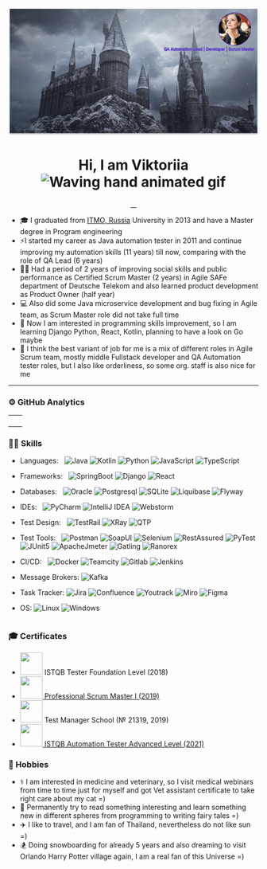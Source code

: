 ![banner](image.png)
<p align="center"> <h1 align="center"> Hi, I am Viktoriia <img src="https://raw.githubusercontent.com/nixin72/nixin72/master/wave.gif" 
         alt="Waving hand animated gif"
         height="45"
         width="45" /></h1>
<p align="center">
<a href="mailto:victoria.mitrofanova2020@gmail.com"><img src="https://img.shields.io/badge/Gmail-D14836?style=for-the-badge&logo=gmail&logoColor=white" alt=""/> </a>
<a href="https://t.me/Lesash"><img src="https://img.shields.io/badge/Telegram-E4405F?style=for-the-badge&logo=telegram&colorB=blue&logoColor=white" alt=""/> </a>
<a href="https://www.instagram.com/lesash_v/"><img src="https://img.shields.io/badge/Instagram-E4405F?style=for-the-badge&logo=instagram&logoColor=white" alt=""/> </a>
<a href="https://www.linkedin.com/in/victoriya-mitrofanova-96839278/"><img src="https://img.shields.io/badge/-LinkedIn-black.svg?style=for-the-badge&logo=linkedin&colorB=darkblue" alt=""/> </a>
</p>

* 🎓 I graduated from [ITMO, Russia](https://en.itmo.ru/en/page/42/Facts_&_Figures.htm) University in 2013 and have a Master degree in Program engineering
* ⚡️I started my career as Java automation tester in 2011 and continue improving my automation skills (11 years) till now, comparing with the role of QA Lead (6 years)
* 🙋🏻‍ Had a period of 2 years of improving social skills and public performance 
as Certified Scrum Master (2 years) in Agile SAFe department of Deutsche Telekom and also  learned product development as Product Owner (half year) 
* 💻 ️Also did some Java microservice development and bug fixing in Agile team, as Scrum Master role did not take full time
* 🔎 Now I am interested in programming skills improvement, so I am learning Django Python, React, Kotlin, planning to have a look on Go maybe
* 💞️ I think the best variant of job for me is a mix of different roles in Agile Scrum team, mostly middle Fullstack developer and QA Automation tester roles, 
but I also like orderliness, so some org. staff is also nice for me

***
### ⚙ GitHub Analytics
<table style="width:100%">
  <tr>
       <td><img src="https://github-readme-stats-ebon-xi.vercel.app/api?username=Lesash13&show_icons=true&theme=dark&locale=en&hide_border=true" alt="" /></td>
       <td><img height="180em" src="https://github-readme-stats-ebon-xi.vercel.app/api/top-langs/?username=Lesash13&langs_count=8&theme=dark&hide_border=true&layout=compact" alt=""></td>
</tr>
</table>

### 👩‍💻 Skills

<table style="width:100%">
  <tr>

- Languages: &nbsp;
  ![Java](https://img.shields.io/badge/-☕%20Java-333333?style=flat)
  ![Kotlin](https://img.shields.io/badge/-Kotlin-333333?style=flat&logo=kotlin)
  ![Python](https://img.shields.io/badge/-Python-333333?style=flat&logo=python)
  ![JavaScript](https://img.shields.io/badge/-JavaScript-333333?style=flat&logo=javascript)
  ![TypeScript](https://img.shields.io/badge/-TypeScript-333333?style=flat&logo=typescript)

- Frameworks: &nbsp;
  ![SpringBoot](https://img.shields.io/badge/-SpringBoot-333333?style=flat&logo=springboot)
  ![Django](https://img.shields.io/badge/-Django-333333?style=flat&logo=django)
  ![React](https://img.shields.io/badge/-React-333333?style=flat&logo=react)

- Databases:  &nbsp;
  ![Oracle](https://img.shields.io/badge/-Oracle-333333?style=flat&logoColor=red&logo=oracle)
  ![Postgresql](https://img.shields.io/badge/-PostgreSQL-333333?style=flat&logoColor=lightblue&logo=postgresql)
  ![SQLite](https://img.shields.io/badge/-SQLite-333333?style=flat&logoColor=blue&logo=sqlite)
  ![Liquibase](https://img.shields.io/badge/-Liquibase-333333?style=flat&logoColor=orange&logo=liquibase)
  ![Flyway](https://img.shields.io/badge/-Flyway-333333?style=flat&logoColor=red&logo=flyway)

- IDEs: &nbsp;
  ![PyCharm](https://img.shields.io/badge/-Py%20Charm-333333?style=flat&logo=pycharm&logoColor=green)
  ![IntelliJ IDEA](https://img.shields.io/badge/-IntelliJ%20IDEA-333333?style=flat&logo=intellij-idea&logoColor=blue)
  ![Webstorm](https://img.shields.io/badge/-Web%20Storm-333333?style=flat&logo=webstorm&logoColor=lightblue)

</tr>
<tr>

- Test Design: &nbsp;
  ![TestRail](https://img.shields.io/badge/-🌈️%20Test%20Rail-333333?style=flat)
  ![XRay](https://img.shields.io/badge/-XRay-333333?style=flat&logo=jira&logoColor=blue)
  ![QTP](https://img.shields.io/badge/-Quick%20Test%20Professional-333333?style=flat&logo=hp&logoColor=blue)

- Test Tools: &nbsp;
  ![Postman](https://img.shields.io/badge/-Postman-333333?style=flat&logo=postman)
  ![SoapUI](https://img.shields.io/badge/-🧩%20Soap%20UI-333333?style=flat&logo=soapui)
  ![Selenium](https://img.shields.io/badge/-Selenium-333333?style=flat&logo=selenium)
  ![RestAssured](https://img.shields.io/badge/-🪐️%20Rest%20Assured-333333?style=flat&logo=restAssured)
  ![PyTest](https://img.shields.io/badge/-PyTest-333333?style=flat&logo=pytest)
  ![JUnit5](https://img.shields.io/badge/-JUnit5-333333?style=flat&logo=JUnit5)
  ![ApacheJmeter](https://img.shields.io/badge/-Apache%20Jmeter-333333?style=flat&logo=apachejmeter)
  ![Gatling](https://img.shields.io/badge/-Gatling-333333?style=flat&logo=gatling)
  ![Ranorex](https://img.shields.io/badge/-🎯%20Ranorex-333333?style=flat&logo=ranorex)

</tr>
<tr>

- CI/CD: &nbsp;
  ![Docker](https://img.shields.io/badge/-Docker-333333?style=flat&logo=docker)
  ![Teamcity](https://img.shields.io/badge/-Teamcity-333333?style=flat&logo=teamcity)
  ![Gitlab](https://img.shields.io/badge/-Gitlab-333333?style=flat&logo=gitlab)
  ![Jenkins](https://img.shields.io/badge/-Jenkins-333333?style=flat&logo=jenkins)

</tr>
<tr>

- Message Brokers:
  ![Kafka](https://img.shields.io/badge/-Apache%20Kafka-333333?style=flat&logo=apachekafka&logoColor=blueviolet)

</tr>
<tr>

- Task Tracker:
  ![Jira](https://img.shields.io/badge/-Jira-333333?style=flat&logo=jira&logoColor=blue)
  ![Confluence](https://img.shields.io/badge/-Confluence-333333?style=flat&logo=confluence&logoColor=blue)
  ![Youtrack](https://img.shields.io/badge/-YouTrack-333333?style=flat&logo=intellij-idea&logoColor=blueviolet)
  ![Miro](https://img.shields.io/badge/-Miro-333333?style=flat&logo=miro&logoColor=yellow)
  ![Figma](https://img.shields.io/badge/-Figma-333333?style=flat&logo=figma)

</tr>
<tr>

- OS:
  ![Linux](https://img.shields.io/badge/-Linux-333333?style=flat&logo=linux)
  ![Windows](https://img.shields.io/badge/-Windows-333333?style=flat&logo=windows&logoColor=blue)

</tr>
</table>


###  🎓 Certificates
* <img height="45" width="45" src="https://www.gasq.org/files/content/gasq/downloads/certification/ISTQB/ISTQB.png" alt=""/>
  ISTQB Tester Foundation Level (2018)
* <a href="https://www.scrum.org/user/589099"><img height="45" width="45" src="https://images.credly.com/images/db768524-81d9-435e-96fc-33b517e15616/blob.png"/>
Professional Scrum Master I (2019)</a>
* <img height="45" width="45" src="https://hsto.org/getpro/moikrug/uploads/company/522/837/878/logo/medium_2e8e8e96756aec26513a90732c61d0f3.jpg" alt=""/>
  Test Manager School (№ 21319, 2019)
* <a href="http://scr.istqb.org/?name=Mitrofanova"><img height="45" width="45" src="https://www.gasq.org/files/content/gasq/downloads/certification/ISTQB/ISTQB.png"/>
  ISTQB Automation Tester Advanced Level (2021)</a>

### 🤍 Hobbies
* ⚕️ I am interested in medicine and veterinary, so I visit medical webinars from time to time just for myself and got Vet assistant certificate to take right care about my cat =)
* 🧚 ‍️Permanently try to read something interesting and learn something new in different spheres from programming to writing fairy tales =)
* ✈️ I like to travel, and I am fan of Thailand, nevertheless do not like sun =)
* 🏂   Doing snowboarding for already 5 years and also dreaming to visit Orlando Harry Potter village again, I am a real fan of this Universe =)
